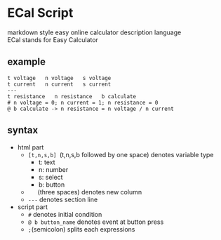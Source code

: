 # ECal Script
markdown style easy online calculator description language   
ECal stands for Easy Calculator

## example
```
t voltage   n voltage   s voltage
t current   n current   s current
---
t resistance   n resistance   b calculate
# n voltage = 0; n current = 1; n resistance = 0
@ b calculate -> n resistance = n voltage / n current
```

## syntax
- html part
  - `[t,n,s,b] `(t,n,s,b followed by one space) denotes variable type
    - t: text
    - n: number
    - s: select
    - b: button
  - `   `(three spaces) denotes new column
  - `---` denotes section line
- script part
  - `#` denotes initial condition
  - `@ b button_name` denotes event at button press
  - `;`(semicolon) splits each expressions
